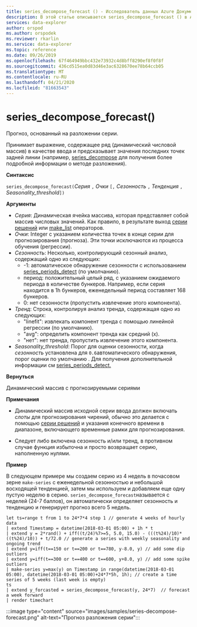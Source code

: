 ```yaml
---
title: series_decompose_forecast () - Исследователь данных Azure Документы Майкрософт
description: В этой статье описывается series_decompose_forecast () в Azure Data Explorer.
services: data-explorer
author: orspod
ms.author: orspodek
ms.reviewer: rkarlin
ms.service: data-explorer
ms.topic: reference
ms.date: 09/26/2019
ms.openlocfilehash: 67f464949bbc432e73932c4d8bff8290ef8f0f8f
ms.sourcegitcommit: 436cd515ea0d83d46e3ac6328670ee78b64ccb05
ms.translationtype: MT
ms.contentlocale: ru-RU
ms.lasthandoff: 04/21/2020
ms.locfileid: "81663543"
---
```

# <a name="series_decompose_forecast"></a>series_decompose_forecast()

Прогноз, основанный на разложении серии.

Принимает выражение, содержащее ряд (динамический числовой массив) в качестве ввода и предсказывает значения последних точек задней линии (например, [series_decompose](series-decomposefunction.md) для получения более подробной информации о методе разложения).
 
**Синтаксис**

`series_decompose_forecast(`*Серия* `,` *Очки* `[,` *Сезонность* `,` *Тенденция* `,` *Seasonality_threshold*`])`

**Аргументы**

* *Серия*: Динамическая ячейка массива, которая представляет собой массив числовых значений. Как правило, в результате выход [серии решений](make-seriesoperator.md) или [make_list](makelist-aggfunction.md) операторов.
* *Очки*: Integer с указанием количества точек в конце серии для прогнозирования (прогноза). Эти точки исключаются из процесса обучения (регрессии).
* *Сезонность*: Несколько, контролирующий сезонный анализ, содержащий одно из следующих:
    * -1: автоматическое обнаружение сезонности с использованием [series_periods_detect](series-periods-detectfunction.md) (по умолчанию). 
    * период: положительный целый ряд, с указанием ожидаемого периода в количестве бункеров. Например, если серия находится в 1h бункеров, еженедельный период составляет 168 бункеров.
    * 0: нет сезонности (пропустить извлечение этого компонента).   
* *Тренд*: Строка, контролируя анализ тренда, содержащая одно из следующих:
    * "linefit": извлекать компонент тренда с помощью линейной регрессии (по умолчанию).    
    * "avg": определить компонент тренда как средний (x).
    * "нет": нет тренда, пропустить извлечение этого компонента.   
* *Seasonality_threshold*: Порог для оценки сезонности, когда *сезонность* установлена для `0.6`автоматического обнаружения, порог оценки по умолчанию . Для получения дополнительной информации см [series_periods_detect.](series-periods-detectfunction.md)

**Вернуться**

 Динамический массив с прогнозируемыми сериями
  

**Примечания**

* Динамический массив исходной серии ввода должен включать *слоты* для прогнозирования чирений, обычно это делается с помощью [серии решений](make-seriesoperator.md) и указания конечного времени в диапазоне, включающего временные рамки для прогнозирования.
    
* Следует либо включена сезонность и/или тренд, в противном случае функция избыточна и просто возвращает серию, наполненную нулями.

**Пример**

В следующем примере мы создаем серию из 4 недель в почасовом зерне `make-series` с еженедельной сезонностью и небольшой восходящей тенденцией, затем мы используем и добавляем еще одну пустую неделю в серию. `series_decompose_forecast`называется с неделей (24-7 баллов), он автоматически определяет сезонность и тенденцию и генерирует прогноз всего 5 недель. 

```kusto
let ts=range t from 1 to 24*7*4 step 1 // generate 4 weeks of hourly data
| extend Timestamp = datetime(2018-03-01 05:00) + 1h * t 
| extend y = 2*rand() + iff((t/24)%7>=5, 5.0, 15.0) - (((t%24)/10)*((t%24)/10)) + t/72.0 // generate a series with weekly seasonality and ongoing trend
| extend y=iff(t==150 or t==200 or t==780, y-8.0, y) // add some dip outliers
| extend y=iff(t==300 or t==400 or t==600, y+8.0, y) // add some spike outliers
| make-series y=max(y) on Timestamp in range(datetime(2018-03-01 05:00), datetime(2018-03-01 05:00)+24*7*5h, 1h); // create a time series of 5 weeks (last week is empty)
ts 
| extend y_forcasted = series_decompose_forecast(y, 24*7)  // forecast a week forward
| render timechart 
```

:::image type="content" source="images/samples/series-decompose-forecast.png" alt-text="Прогноз разложения серии":::
